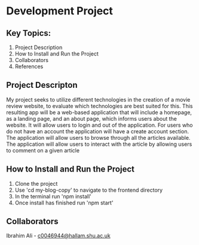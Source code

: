 # Development Project

## Key Topics:

1. Project Description  
2. How to Install and Run the Project
3. Collaborators
4. References

## Project Descripton
My project seeks to utilize different technologies in the creation of a movie review website, to evaluate which technologies are best suited for this. This resulting app will be a web-based application that will include a homepage, as a landing page, and an about page, which informs users about the website. It will allow users to login and out of the application. For users who do not have an account the application will have a create account section. The application will allow users to browse through all the articles available. The application will allow users to interact with the article by allowing users to comment on a given article 

## How to Install and Run the Project

1. Clone the project
2. Use 'cd my-blog-copy' to navigate to the frontend directory
3. In the terminal run 'npm install'
4. Once install has finished run 'npm start'

## Collaborators  
Ibrahim Ali - c0046944@hallam.shu.ac.uk  